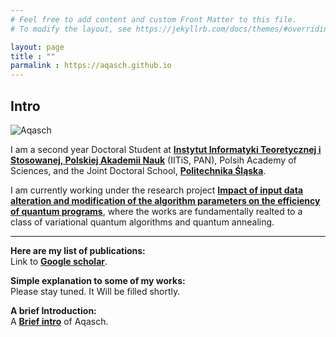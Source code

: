 ```yaml
---
# Feel free to add content and custom Front Matter to this file.
# To modify the layout, see https://jekyllrb.com/docs/themes/#overriding-theme-defaults

layout: page
title : ""
parmalink : https://aqasch.github.io
---
```


## Intro

![Aqasch](https:/aqasch.github.io/docs/img/me.jpg)

I am a second year Doctoral Student at [**Instytut Informatyki Teoretycznej i Stosowanej, Polskiej Akademii Nauk**](https://www.iitis.pl/pl) (IITiS, PAN), Polsih Academy of Sciences, and the Joint Doctoral School, [**Politechnika Śląska**](https://www.polsl.pl/en/).

I am currently working under the research project [**Impact of input data alteration and modification of the algorithm parameters on the efficiency of quantum programs**](https://miszczak.eu/grants/qprogmods/), where the works are fundamentally realted to a class of variational quantum algorithms and quantum annealing.

----

**Here are my list of publications:**\
Link to [**Google scholar**](https://scholar.google.com/citations?user=0ICcM_YAAAAJ&hl=en).

**Simple explanation to some of my works:**\
Please stay tuned. It Will be filled shortly.

**A brief Introduction:**\
A [**Brief intro**](https://aqasch.github.io/brief-about/) of Aqasch.